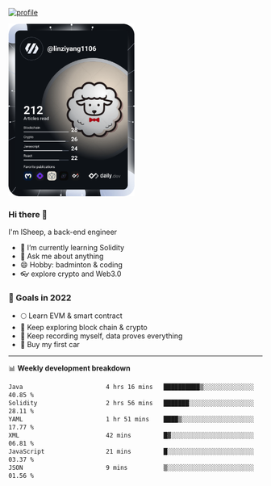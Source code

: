 [![profile](http://img.codelin.xyz/hello-im-isheep.svg)](https://www.calligrapher.ai/)

<a href="https://app.daily.dev/linziyang1106"><img src="/devcard.png" width="250" alt="ISheep's Dev Card"/></a>

### Hi there 🐏

I'm ISheep, a back-end engineer

- 🔭 I’m currently learning Solidity
- 💬 Ask me about anything
- 😄 Hobby: badminton & coding
- 👓 explore crypto and Web3.0

### 🚀 Goals in 2022
+ 🌕 Learn EVM & smart contract
+ 🤔 Keep exploring block chain & crypto
+ 🐏 Keep recording myself, data proves everything
+ 🚗 Buy my first car

-------

📊 **Weekly development breakdown**
<!--START_SECTION:waka-->

```text
Java                       4 hrs 16 mins   ██████████▒░░░░░░░░░░░░░░   40.85 %
Solidity                   2 hrs 56 mins   ███████░░░░░░░░░░░░░░░░░░   28.11 %
YAML                       1 hr 51 mins    ████▒░░░░░░░░░░░░░░░░░░░░   17.77 %
XML                        42 mins         █▓░░░░░░░░░░░░░░░░░░░░░░░   06.81 %
JavaScript                 21 mins         █░░░░░░░░░░░░░░░░░░░░░░░░   03.37 %
JSON                       9 mins          ▒░░░░░░░░░░░░░░░░░░░░░░░░   01.56 %
```

<!--END_SECTION:waka-->
